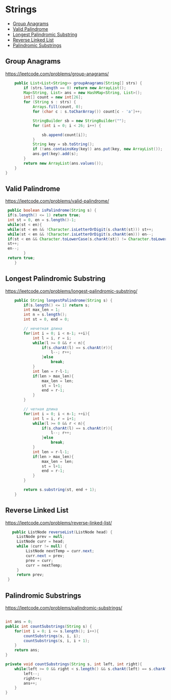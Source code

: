 # Strings

+ [Group Anagrams](#group-anagrams)
+ [Valid Palindrome](#valid-palindrome)
+ [Longest Palindromic Substring](#-longest-palindromic-substring)
+ [Reverse Linked List](#-206.-reverse-linked-list)
+ [Palindromic Substrings](#palindromic-substrings)

##  Group Anagrams

https://leetcode.com/problems/group-anagrams/

```java
    public List<List<String>> groupAnagrams(String[] strs) {
        if (strs.length == 0) return new ArrayList();
        Map<String, List> ans = new HashMap<String, List>();
        int[] count = new int[26];
        for (String s : strs) {
            Arrays.fill(count, 0);
            for (char c : s.toCharArray()) count[c - 'a']++;

            StringBuilder sb = new StringBuilder("");
            for (int i = 0; i < 26; i++) {

                sb.append(count[i]);
            }
            String key = sb.toString();
            if (!ans.containsKey(key)) ans.put(key, new ArrayList());
            ans.get(key).add(s);
        }
        return new ArrayList(ans.values());
    }
}
```

##  Valid Palindrome

https://leetcode.com/problems/valid-palindrome/

```java
 public boolean isPalindrome(String s) {
 if(s.length() <= 1) return true;
 int st = 0, en = s.length()-1;
 while(st < en){
 while(st < en && !Character.isLetterOrDigit(s.charAt(st))) st++;
 while(st < en && !Character.isLetterOrDigit(s.charAt(en))) en--;
 if(st < en && Character.toLowerCase(s.charAt(st)) != Character.toLowerCase(s.charAt(en))) return false;
 st++;
 en--;
        }
 return true;
    }
```


## Longest Palindromic Substring

https://leetcode.com/problems/longest-palindromic-substring/

```java
    public String longestPalindrome(String s) {
        if(s.length() <= 1) return s;
        int max_len = 1;
        int n = s.length();
        int st = 0, end = 0;

        // нечетная длина
        for(int i = 0; i < n-1; ++i){
            int l = i, r = i;
            while(l >= 0 && r < n){
                if(s.charAt(l) == s.charAt(r)){
                    l--; r++;
                }else
                    break;
            }
            int len = r-l-1;
            if(len > max_len){
                max_len = len;
                st = l+1;
                end = r-1;
            }
        }

        // четная длина
        for(int i = 0; i < n-1; ++i){
            int l = i, r = i+1;
            while(l >= 0 && r < n){
                if(s.charAt(l) == s.charAt(r)){
                    l--; r++;
                }else
                    break;
            }
            int len = r-l-1;
            if(len > max_len){
                max_len = len;
                st = l+1;
                end = r-1;
            }
        }

        return s.substring(st, end + 1);
    }
```

##  Reverse Linked List

 https://leetcode.com/problems/reverse-linked-list/

```java
   public ListNode reverseList(ListNode head) {
     ListNode prev = null;
     ListNode curr = head;
     while (curr != null) {
         ListNode nextTemp = curr.next;
         curr.next = prev;
         prev = curr;
         curr = nextTemp;
     }
     return prev;
 }

```

## Palindromic Substrings

https://leetcode.com/problems/palindromic-substrings/

```java

int ans = 0;
public int countSubstrings(String s) {
    for(int i = 0; i <= s.length(); i++){
        countSubstrings(s, i, i);
        countSubstrings(s, i, i + 1);
    }
    return ans;
}

private void countSubstrings(String s, int left, int right){
    while(left >= 0 && right < s.length() && s.charAt(left) == s.charAt(right)){
        left--;
        right++;
        ans++;
    }
}
```
